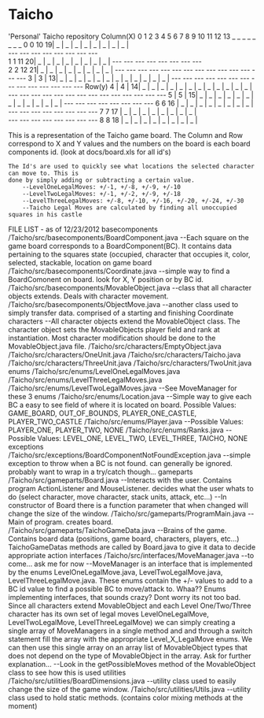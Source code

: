 Taicho
======

'Personal' Taicho repository
							           	Column(X)
				 0    1   2   3   4   5   6   7   8   9   10  11  12  13 
				              _   _   _   _   _   _   _   _
			0	  0   10  19| _ | _ | _ | _ | _ | _ | _ | _ |            
			                 --- --- --- --- --- --- --- ---   
			1	  1   11  20| _ | _ | _ | _ | _ | _ | _ | _ |
			                 --- --- --- --- --- --- --- ---       
			2	  2   12  21| _ | _ | _ | _ | _ | _ | _ | _ | 
			     --- --- --- --- --- --- --- --- --- --- --- --- --- --- 
			3	| 3 | 13| _ | _ | _ | _ | _ | _ | _ | _ | _ | _ | _ | _ |
			     --- --- --- --- --- --- --- --- --- --- --- --- --- --- 
Row(y)     	4	| 4 | 14| _ | _ | _ | _ | _ | _ | _ | _ | _ | _ | _ | _ |
			     --- --- --- --- --- --- --- --- --- --- --- --- --- --- 
			5	| 5 | 15| _ | _ | _ | _ | _ | _ | _ | _ | _ | _ | _ | _ |
			                 --- --- --- --- --- --- --- --- 
			6	  6   16    | _ | _ | _ | _ | _ | _ | _ | _ |
			                 --- --- --- --- --- --- --- --- 
			7	  7   17    | _ | _ | _ | _ | _ | _ | _ | _ |      
			                 --- --- --- --- --- --- --- --- 
			8	  8   18    | _ | _ | _ | _ | _ | _ | _ | _ |

This is a representation of the Taicho game board. The Column and Row correspond to X and Y 
	values and the numbers on the board is each board components id. (look at docs/board.xls for all id's)
	
	The Id's are used to quickly see what locations the selected character can move to. This is
	done by simply adding or subtracting a certain value.
		--LevelOneLegalMoves: +/-1, +/-8, +/-9, +/-10
		--LevelTwoLegalMoves: +/-1, +/-2, +/-9, +/-18
		--LevelThreeLegalMoves: +/-8, +/-10, +/-16, +/-20, +/-24, +/-30
		--Taicho Legal Moves are calculated by finding all unoccupied squares in his castle
		
FILE LIST - as of 12/23/2012
basecomponents
	/Taicho/src/basecomponents/BoardComponent.java
		--Each square on the game board corresponds to a BoardComponent(BC). It contains data pertaining to
			the squares state (occupied, character that occupies it, color, selected, stackable, location 
			on game board
	/Taicho/src/basecomponents/Coordinate.java
		--simple way to find a BoardComonent on board. look for X, Y position or by BC id. 
	/Taicho/src/basecomponents/MovableObject.java
		--class that all character objects extends. Deals with character movement. 
	/Taicho/src/basecomponents/ObjectMove.java
		--another class used to simply transfer data. comprised of a starting and finishing Coordinate
characters
		--All character objects extend the MovableObject class. The character object sets the 
			MovableObjects player field and rank at instantiation. Most character modification should 
			be done to the MovableObject.java file.
	/Taicho/src/characters/EmptyObject.java
	/Taicho/src/characters/OneUnit.java
	/Taicho/src/characters/Taicho.java
	/Taicho/src/characters/ThreeUnit.java
	/Taicho/src/characters/TwoUnit.java
enums
	/Taicho/src/enums/LevelOneLegalMoves.java
	/Taicho/src/enums/LevelThreeLegalMoves.java
	/Taicho/src/enums/LevelTwoLegalMoves.java
		--See MoveManager for these 3 enums
	/Taicho/src/enums/Location.java
		--Simple way to give each BC a easy to see field of where it is located on board. 
			Possible Values: GAME_BOARD, OUT_OF_BOUNDS, PLAYER_ONE_CASTLE, PLAYER_TWO_CASTLE
	/Taicho/src/enums/Player.java
		--Possible Values: PLAYER_ONE, PLAYER_TWO, NONE
	/Taicho/src/enums/Ranks.java
		--Possible Values: LEVEL_ONE, LEVEL_TWO, LEVEL_THREE, TAICHO, NONE
exceptions
	/Taicho/src/exceptions/BoardComponentNotFoundException.java
		--simple exception to throw when a BC is not found. can generally be ignored. 
			probably want to wrap in a try/catch though...
gameparts
	/Taicho/src/gameparts/Board.java
		--Interacts with the user. Contains program ActionListener and MouseListener. 
			decides what the user whats to do (select character, move character, stack units, attack, etc...)
		--In constructor of Board there is a function parameter that when changed will change the size 
			of the window. 
	/Taicho/src/gameparts/ProgramMain.java
		--Main of program. creates board. 
	/Taicho/src/gameparts/TaichoGameData.java
		--Brains of the game. Contains board data (positions, game board, characters, players, etc...)
			TaichoGameDatas methods are called by Board.java to give it data to decide appropriate action
interfaces
	/Taicho/src/interfaces/MoveManager.java
		--to come... ask me for now
		--MoveManager is an interface that is implemented by the enums LevelOneLegalMove.java, 
			LevelTwoLegalMove.java, LevelThreeLegalMove.java. These enums contain the +/- values to add to
			a BC id value to find a possible BC to move/attack to. 
				Whaa?? Enums implementing interfaces, that sounds crazy? 
				Dont worry its not too bad.
				Since all characters extend MovableObject and each Level One/Two/Three character has its own
					set of legal moves LevelOneLegalMove, LevelTwoLegalMove, LevelThreeLegalMove) 
					we can simply creating a single array of MoveManagers in a single method and 
					and through a switch statement fill the array with the appropriate Level_X_LegalMove enums.
					We can then use this single array on an array list of MovableObject types that does
					not depend on the type of MovableObject in the array.
					Ask for further explanation...
		--Look in the getPossibleMoves method of the MovableObject class to see how this is used
utilities
	/Taicho/src/utilities/BoardDimensions.java
		--utility class used to easily change the size of the game window. 
	/Taicho/src/utilities/Utils.java
		--utility class used to hold static methods. (contains color mixing methods at the moment)
      